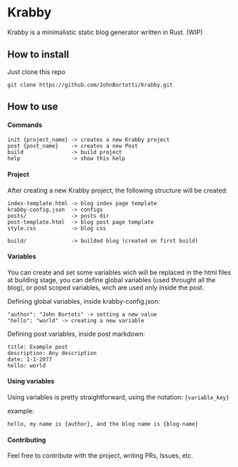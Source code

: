 # Krabby
Krabby is a minimalistic static blog generator written in Rust. (WIP)

## How to install
Just clone this repo
```
git clone https://github.com/JohnBortotti/Krabby.git
```

## How to use

#### Commands
```
init {project_name} -> creates a new Krabby project
post {post_name}    -> creates a new Post
build               -> build project
help                -> show this help
```

#### Project 
After creating a new Krabby project, the following structure will be created:
```
index-template.html -> blog index page template
krabby-config.json  -> configs
posts/              -> posts dir
post-template.html  -> blog post page template
style.css           -> blog css

build/              -> builded blog (created on first build)
```

#### Variables
You can create and set some variables wich will be replaced in the html files at building stage,
you can define global variables (used throught all the blog), or post scoped variables, wich are used only
inside the post.

Defining global variables, inside krabby-config.json:
```
"author": "John Bortoti" -> setting a new value
"hello": "world" -> creating a new variable
```

Defining post variables, inside post markdown:
```
title: Example post           
description: Any description  
date: 1-1-2077               
hello: world
```

#### Using variables
Using variables is pretty straightforward, using the notation:
```{variable_key}```

example:
```
hello, my name is {author}, and the blog name is {blog-name}
```

#### Contributing
Feel free to contribute with the project, writing PRs, Issues, etc.
